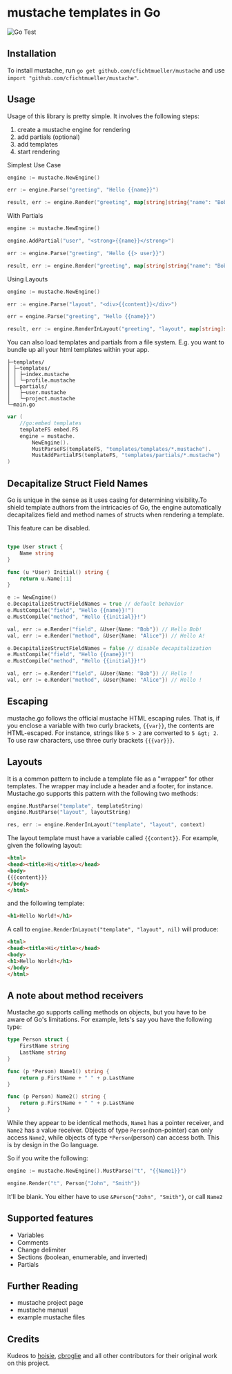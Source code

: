 # mustache templates in Go

![Go Test](https://github.com/cfichtmueller/mustache/actions/workflows/testing.yml/badge.svg)

## Installation

To install mustache, run `go get github.com/cfichtmueller/mustache` and use `import "github.com/cfichtmueller/mustache"`.

## Usage

Usage of this library is pretty simple. It involves the following steps:

1. create a mustache engine for rendering
2. add partials (optional)
3. add templates
4. start rendering


Simplest Use Case

```go 
engine := mustache.NewEngine()

err := engine.Parse("greeting", "Hello {{name}}")

result, err := engine.Render("greeting", map[string]string{"name": "Bob"})
```

With Partials

```go 
engine := mustache.NewEngine()

engine.AddPartial("user", "<strong>{{name}}</strong>")

err := engine.Parse("greeting", "Hello {{> user}}")

result, err := engine.Render("greeting", map[string]string{"name": "Bob"})
```

Using Layouts

```go 
engine := mustache.NewEngine()

err := engine.Parse("layout", "<div>{{content}}</div>")

err = engine.Parse("greeting", "Hello {{name}}")

result, err := engine.RenderInLayout("greeting", "layout", map[string]string{"name": "Bob"})
```

You can also load templates and partials from a file system. E.g. you want to bundle up all your html templates within your app.


```ascii
├─templates/
│ ├─templates/
│ │ ├─index.mustache
│ │ └─profile.mustache
│ └─partials/
│   ├─user.mustache
│   └─project.mustache
└─main.go
```

```go
var (
    //go:embed templates
    templateFS embed.FS
    engine = mustache.
        NewEngine().
        MustParseFS(templateFS, "templates/templates/*.mustache").
        MustAddPartialFS(templateFS, "templates/partials/*.mustache")
)
```

## Decapitalize Struct Field Names

Go is unique in the sense as it uses casing for determining visibility.To shield template authors from the intricacies of Go, the engine automatically decapitalizes field and method names of structs when rendering a template.

This feature can be disabled.

```go

type User struct {
    Name string
}

func (u *User) Initial() string {
    return u.Name[:1]
}

e := NewEngine()
e.DecapitalizeStructFieldNames = true // default behavior
e.MustCompile("field", "Hello {{name}}!")
e.MustCompile("method", "Hello {{initial}}!")

val, err := e.Render("field", &User{Name: "Bob"}) // Hello Bob!
val, err := e.Render("method", &User{Name: "Alice"}) // Hello A!

e.DecapitalizeStructFieldNames = false // disable decapitalization
e.MustCompile("field", "Hello {{name}}!")
e.MustCompile("method", "Hello {{initial}}!")

val, err := e.Render("field", &User{Name: "Bob"}) // Hello !
val, err := e.Render("method", &User{Name: "Alice"}) // Hello !
```

## Escaping

mustache.go follows the official mustache HTML escaping rules. That is, if you enclose a variable with two curly brackets, `{{var}}`, the contents are HTML-escaped. For instance, strings like `5 > 2` are converted to `5 &gt; 2`. To use raw characters, use three curly brackets `{{{var}}}`.

## Layouts

It is a common pattern to include a template file as a "wrapper" for other templates. The wrapper may include a header and a footer, for instance. Mustache.go supports this pattern with the following two methods:

```go
engine.MustParse("template", templateString)
engine.MustParse("layout", layoutString)

res, err := engine.RenderInLayout("template", "layout", context)

```

The layout template must have a variable called `{{content}}`. For example, given the following layout:

```html
<html>
<head><title>Hi</title></head>
<body>
{{{content}}}
</body>
</html>
```

and the following template:

```html
<h1>Hello World!</h1>
```

A call to `engine.RenderInLayout("template", "layout", nil)` will produce:

```html
<html>
<head><title>Hi</title></head>
<body>
<h1>Hello World!</h1>
</body>
</html>
```

## A note about method receivers

Mustache.go supports calling methods on objects, but you have to be aware of Go's limitations. For example, lets's say you have the following type:

```go
type Person struct {
    FirstName string
    LastName string
}

func (p *Person) Name1() string {
    return p.FirstName + " " + p.LastName
}

func (p Person) Name2() string {
    return p.FirstName + " " + p.LastName
}
```

While they appear to be identical methods, `Name1` has a pointer receiver, and `Name2` has a value receiver. Objects of type `Person`(non-pointer) can only access `Name2`, while objects of type `*Person`(person) can access both. This is by design in the Go language.

So if you write the following:

```go
engine := mustache.NewEngine().MustParse("t", "{{Name1}}")

engine.Render("t", Person{"John", "Smith"})
```

It'll be blank. You either have to use `&Person{"John", "Smith"}`, or call `Name2`

## Supported features

- Variables
- Comments
- Change delimiter
- Sections (boolean, enumerable, and inverted)
- Partials

## Further Reading

- mustache project page
- mustache manual
- example mustache files

## Credits

Kudeos to [hoisie](https://github.com/hoisie), [cbroglie](https://github.com/cbroglie) and all other contributors for their original work on this project.